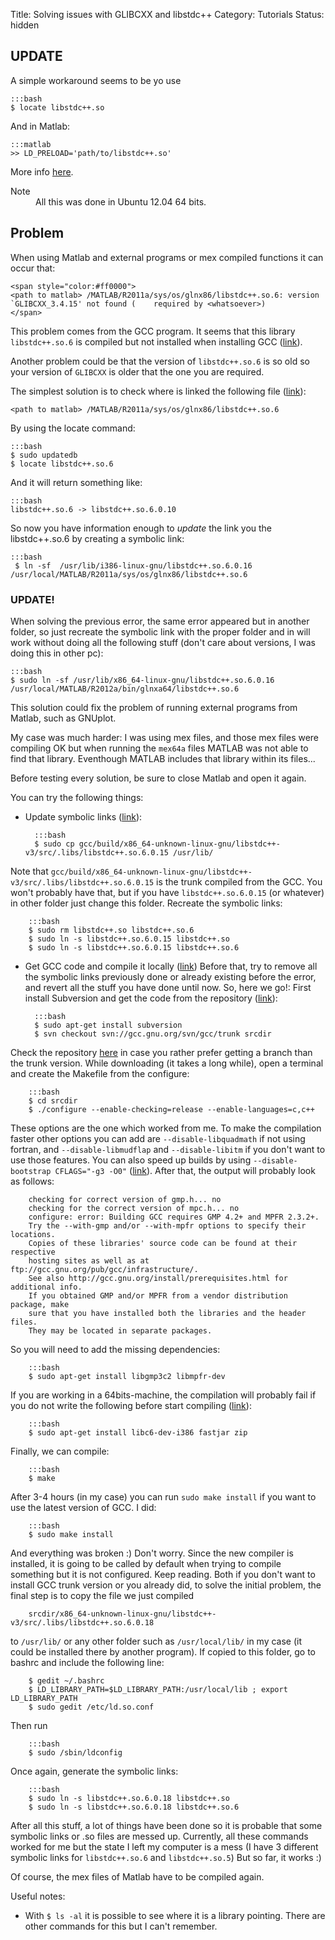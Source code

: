 Title: Solving issues with GLIBCXX and libstdc++
Category: Tutorials
Status: hidden

## UPDATE
A simple workaround seems to be yo use

    :::bash
    $ locate libstdc++.so

And in Matlab:

	:::matlab
    >> LD_PRELOAD='path/to/libstdc++.so'

More info [here](https://github.com/kyamagu/mexopencv/issues/45).

<dl class="section note"><dt>Note</dt><dd>All this was done in Ubuntu 12.04 64 bits.</dd></dl>

## Problem

When using Matlab and external programs or mex compiled functions it can occur that:

    <span style="color:#ff0000">
    <path to matlab> /MATLAB/R2011a/sys/os/glnx86/libstdc++.so.6: version `GLIBCXX_3.4.15' not found (    required by <whatsoever>)
    </span>

This problem comes from the GCC program. It seems that this library `libstdc++.so.6` is compiled but not installed when installing GCC ([link](http://stackoverflow.com/questions/5216399/usr-lib-libstdc-so-6-version-glibcxx-3-4-15-not-found)).

Another problem could be that the version of `libstdc++.so.6` is so old so your version of `GLIBCXX` is older that the one you are required.

The simplest solution is to check where is linked the following file ([link](http://judsonsnotes.com/notes/index.php?option=com_content&view=article&id=611:matlab-running-external-programs&catid=57:programming&Itemid=81)):

    <path to matlab> /MATLAB/R2011a/sys/os/glnx86/libstdc++.so.6

By using the locate command:

    :::bash
    $ sudo updatedb
    $ locate libstdc++.so.6

And it will return something like:

    :::bash
    libstdc++.so.6 -> libstdc++.so.6.0.10

So now you have information enough to _update_ the link you the libstdc\++.so.6 by creating a symbolic link:

    :::bash
     $ ln -sf  /usr/lib/i386-linux-gnu/libstdc++.so.6.0.16 /usr/local/MATLAB/R2011a/sys/os/glnx86/libstdc++.so.6

### UPDATE!
When solving the previous error, the same error appeared but in another folder, so just recreate the symbolic link with the proper folder and in will work without doing all the following stuff (don't care about versions, I was doing this in other pc):

    :::bash
    $ sudo ln -sf /usr/lib/x86_64-linux-gnu/libstdc++.so.6.0.16 /usr/local/MATLAB/R2012a/bin/glnxa64/libstdc++.so.6

This solution could fix the problem of running external programs from Matlab, such as GNUplot.

My case was much harder: I was using mex files, and those mex files were compiling OK but when running the `mex64a` files MATLAB was not able to find that library. Eventhough MATLAB includes that library within its files...

Before testing every solution, be sure to close Matlab and open it again.

You can try the following things:

- Update symbolic links ([link](http://buildall.wordpress.com/2011/04/21/glibcxx_3-4-15-not-found-after-install-gcc-4-6/)):

        :::bash
        $ sudo cp gcc/build/x86_64-unknown-linux-gnu/libstdc++-v3/src/.libs/libstdc++.so.6.0.15 /usr/lib/
Note that `gcc/build/x86_64-unknown-linux-gnu/libstdc++-v3/src/.libs/libstdc++.so.6.0.15` is the trunk compiled from the GCC. You won't probably have that, but if you have `libstdc++.so.6.0.15` (or whatever) in other folder just change this folder. Recreate the symbolic links:

        :::bash
        $ sudo rm libstdc++.so libstdc++.so.6
        $ sudo ln -s libstdc++.so.6.0.15 libstdc++.so
        $ sudo ln -s libstdc++.so.6.0.15 libstdc++.so.6

- Get GCC code and compile it locally ([link](http://ehren.wordpress.com/2009/09/20/building-gcc-from-trunk/)) Before that, try to remove all the symbolic links previously done or already existing before the error, and revert all the stuff you have done until now. So, here we go!:
First install Subversion and get the code from the repository ([link](http://ehren.wordpress.com/2009/09/20/building-gcc-from-trunk/)):

        :::bash
        $ sudo apt-get install subversion
        $ svn checkout svn://gcc.gnu.org/svn/gcc/trunk srcdir
Check the repository [here](http://gcc.gnu.org/svn/gcc/) in case you rather prefer getting a branch than the trunk version. While downloading (it takes a long while), open a terminal and create the Makefile from the configure:

        :::bash
        $ cd srcdir
        $ ./configure --enable-checking=release --enable-languages=c,c++
These options are the one which worked from me. To make the compilation faster other options you can add are `--disable-libquadmath` if not using fortran, and `--disable-libmudflap` and `--disable-libitm` if you don't want to use those features. You can also speed up builds by using `--disable-bootstrap CFLAGS="-g3 -O0"` ([link](http://gcc.gnu.org/ml/gcc-help/2011-12/msg00068.html)).
After that, the output will probably look as follows:

        checking for correct version of gmp.h... no
        checking for the correct version of mpc.h... no
        configure: error: Building GCC requires GMP 4.2+ and MPFR 2.3.2+.
        Try the --with-gmp and/or --with-mpfr options to specify their locations.
        Copies of these libraries' source code can be found at their respective
        hosting sites as well as at ftp://gcc.gnu.org/pub/gcc/infrastructure/.
        See also http://gcc.gnu.org/install/prerequisites.html for additional info.
        If you obtained GMP and/or MPFR from a vendor distribution package, make
        sure that you have installed both the libraries and the header files.
        They may be located in separate packages.
So you will need to add the missing dependencies:

        :::bash
        $ sudo apt-get install libgmp3c2 libmpfr-dev
If you are working in a 64bits-machine, the compilation will probably fail if you do not write the following before start compiling ([link](http://ubuntuforums.org/showthread.php?t=1877944)):

        :::bash
        $ sudo apt-get install libc6-dev-i386 fastjar zip
Finally, we can compile:

        :::bash
		$ make
After 3-4 hours (in my case) you can run `sudo make install` if you want to use the latest version of GCC. I did:

        :::bash
        $ sudo make install
And everything was broken :) Don't worry. Since the new compiler is installed, it is going to be called by default when trying to compile something but it is not configured. Keep reading.
Both if you don't want to install GCC trunk version or you already did, to solve the initial problem, the final step is to copy the file we just compiled

		srcdir/x86_64-unknown-linux-gnu/libstdc++-v3/src/.libs/libstdc++.so.6.0.18
to `/usr/lib/` or any other folder such as `/usr/local/lib/` in my case (it could be installed there by another program). If copied to this folder, go to bashrc and include the following line:

        $ gedit ~/.bashrc
        $ LD_LIBRARY_PATH=$LD_LIBRARY_PATH:/usr/local/lib ; export LD_LIBRARY_PATH
        $ sudo gedit /etc/ld.so.conf
Then run

		:::bash
        $ sudo /sbin/ldconfig
Once again, generate the symbolic links:

        :::bash
        $ sudo ln -s libstdc++.so.6.0.18 libstdc++.so
        $ sudo ln -s libstdc++.so.6.0.18 libstdc++.so.6
After all this stuff, a lot of things have been done so it is probable that some symbolic links or .so files are messed up. Currently, all these commands worked for me but the state I left my computer is a mess (I have 3 different symbolic links for `libstdc++.so.6` and `libstdc++.so.5`) But so far, it works :)

Of course, the mex files of Matlab have to be compiled again.

Useful notes:

- With `$ ls -al` it is possible to see where it is a library pointing. There are other commands for this but I can't remember.